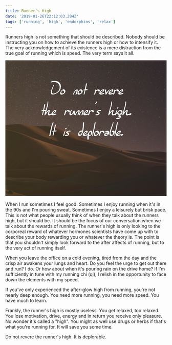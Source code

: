 ```yaml
---
title: Runner's High
date: '2019-01-26T22:12:03.284Z'
tags: ['running', 'high', 'endorphins', 'relax']
---
```


Runners high is not something that should be described. Nobody should be instructing you on how to achieve the runners high or how to intensify it. The very acknowledgement of its existence is a mere distraction from the true goal of running which is speed. The very term says it all.

![Do not revere the runner's high. It is deplorable.](./deplorable.jpg)

When I run sometimes I feel good. Sometimes I enjoy running when it's in the 90s and I'm pouring sweat. Sometimes I enjoy a leisurely but brisk pace. This is not what people usually think of when they talk about the runners high, but it should be. It should be the focus of our conversation when we talk about the rewards of running. The runner's high is only looking to the corporeal reward of whatever hormones scientists have come up with to describe your body rewarding you or whatever the theory is. The point is that you shouldn't simply look forward to the after affects of running, but to the very act of running itself.

When you leave the office on a cold evening, tired from the day and the crisp air awakens your lungs and heart. Do you feel the urge to get out there and run? I do. Or how about when it's pouring rain on the drive home? If I'm sufficiently in tune with my running chi (qi), I relish in the opportunity to face down the elements with my speed.

If you've only experienced the after-glow high from running, you're not nearly deep enough. You need more running, you need more speed. You have much to learn.

Frankly, the runner's high is mostly useless. You get relaxed, too relaxed. You lose motivation, drive, energy and in return you receive only pleasure. No wonder it's called a "high". You might as well use drugs or herbs if that's what you're running for. It will save you some time.

Do not revere the runner's high. It is deplorable.
